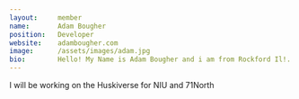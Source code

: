 ```yaml
---
layout:     member
name:       Adam Bougher
position:   Developer
website:    adambougher.com
image:      /assets/images/adam.jpg
bio:        Hello! My Name is Adam Bougher and i am from Rockford Il!. I Have been working at 71 north since February 2024! I am 25 years old and i like to play TTRPG's and Make Videogames
---
```

I will be working on the Huskiverse for NIU and 71North
